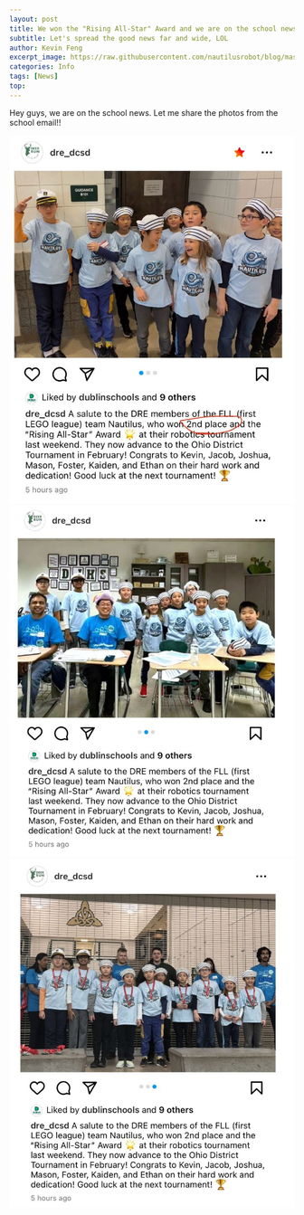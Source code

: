 ```yaml
---
layout: post
title: We won the "Rising All-Star" Award and we are on the school news!
subtitle: Let's spread the good news far and wide, LOL
author: Kevin Feng
excerpt_image: https://raw.githubusercontent.com/nautilusrobot/blog/master/assets/images/post_img/20251_16_post_3.JPG
categories: Info
tags: [News]
top: 
---
```


Hey guys, we are on the school news. Let me share the photos from the school email!!

![does this work4](https://raw.githubusercontent.com/nautilusrobot/blog/master/assets/images/post_img/20251_16_post_1.JPG)
![does this work4](https://raw.githubusercontent.com/nautilusrobot/blog/master/assets/images/post_img/20251_16_post_2.JPG)
![does this work4](https://raw.githubusercontent.com/nautilusrobot/blog/master/assets/images/post_img/20251_16_post_3.JPG)

